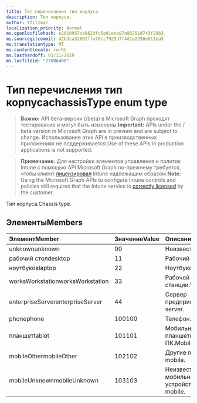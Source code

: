 ```yaml
---
title: Тип перечисления тип корпуса
description: Тип корпуса.
author: tfitzmac
localization_priority: Normal
ms.openlocfilehash: e2010957c48623fc5e01eeb87a95251d743f29b3
ms.sourcegitcommit: d2b3ca32602ffa76cc7925d7f4d1e2258e611ea5
ms.translationtype: MT
ms.contentlocale: ru-RU
ms.lasthandoff: 01/11/2019
ms.locfileid: "27806400"
---
```

# <a name="chassistype-enum-type"></a><span data-ttu-id="8f1fe-103">Тип перечисления тип корпуса</span><span class="sxs-lookup"><span data-stu-id="8f1fe-103">chassisType enum type</span></span>

> <span data-ttu-id="8f1fe-104">**Важно:** API бета-версии (/beta) в Microsoft Graph проходят тестирование и могут быть изменены.</span><span class="sxs-lookup"><span data-stu-id="8f1fe-104">**Important:** APIs under the / beta version in Microsoft Graph are in preview and are subject to change.</span></span> <span data-ttu-id="8f1fe-105">Использование этих API в производственных приложениях не поддерживается.</span><span class="sxs-lookup"><span data-stu-id="8f1fe-105">Use of these APIs in production applications is not supported.</span></span>

> <span data-ttu-id="8f1fe-106">**Примечание.** Для настройки элементов управления и политик Intune с помощью API Microsoft Graph по-прежнему требуется, чтобы клиент [лицензировал](https://go.microsoft.com/fwlink/?linkid=839381) Intune надлежащим образом.</span><span class="sxs-lookup"><span data-stu-id="8f1fe-106">**Note:** Using the Microsoft Graph APIs to configure Intune controls and policies still requires that the Intune service is [correctly licensed](https://go.microsoft.com/fwlink/?linkid=839381) by the customer.</span></span>

<span data-ttu-id="8f1fe-107">Тип корпуса.</span><span class="sxs-lookup"><span data-stu-id="8f1fe-107">Chassis type.</span></span>
## <a name="members"></a><span data-ttu-id="8f1fe-108">Элементы</span><span class="sxs-lookup"><span data-stu-id="8f1fe-108">Members</span></span>
|<span data-ttu-id="8f1fe-109">Элемент</span><span class="sxs-lookup"><span data-stu-id="8f1fe-109">Member</span></span>|<span data-ttu-id="8f1fe-110">Значение</span><span class="sxs-lookup"><span data-stu-id="8f1fe-110">Value</span></span>|<span data-ttu-id="8f1fe-111">Описание</span><span class="sxs-lookup"><span data-stu-id="8f1fe-111">Description</span></span>|
|:---|:---|:---|
|<span data-ttu-id="8f1fe-112">unknown</span><span class="sxs-lookup"><span data-stu-id="8f1fe-112">unknown</span></span>|<span data-ttu-id="8f1fe-113">0</span><span class="sxs-lookup"><span data-stu-id="8f1fe-113">0</span></span>|<span data-ttu-id="8f1fe-114">Неизвестно.</span><span class="sxs-lookup"><span data-stu-id="8f1fe-114">Unknown.</span></span>|
|<span data-ttu-id="8f1fe-115">рабочий стол</span><span class="sxs-lookup"><span data-stu-id="8f1fe-115">desktop</span></span>|<span data-ttu-id="8f1fe-116">1</span><span class="sxs-lookup"><span data-stu-id="8f1fe-116">1</span></span>|<span data-ttu-id="8f1fe-117">Рабочий стол.</span><span class="sxs-lookup"><span data-stu-id="8f1fe-117">Desktop.</span></span>|
|<span data-ttu-id="8f1fe-118">ноутбуков</span><span class="sxs-lookup"><span data-stu-id="8f1fe-118">laptop</span></span>|<span data-ttu-id="8f1fe-119">2</span><span class="sxs-lookup"><span data-stu-id="8f1fe-119">2</span></span>|<span data-ttu-id="8f1fe-120">Ноутбуков.</span><span class="sxs-lookup"><span data-stu-id="8f1fe-120">Laptop.</span></span>|
|<span data-ttu-id="8f1fe-121">worksWorkstation</span><span class="sxs-lookup"><span data-stu-id="8f1fe-121">worksWorkstation</span></span>|<span data-ttu-id="8f1fe-122">3</span><span class="sxs-lookup"><span data-stu-id="8f1fe-122">3</span></span>|<span data-ttu-id="8f1fe-123">Рабочей станции.</span><span class="sxs-lookup"><span data-stu-id="8f1fe-123">Workstation.</span></span>|
|<span data-ttu-id="8f1fe-124">enterpriseServer</span><span class="sxs-lookup"><span data-stu-id="8f1fe-124">enterpriseServer</span></span>|<span data-ttu-id="8f1fe-125">4</span><span class="sxs-lookup"><span data-stu-id="8f1fe-125">4</span></span>|<span data-ttu-id="8f1fe-126">Сервер предприятия.</span><span class="sxs-lookup"><span data-stu-id="8f1fe-126">Enterprise server.</span></span>|
|<span data-ttu-id="8f1fe-127">phone</span><span class="sxs-lookup"><span data-stu-id="8f1fe-127">phone</span></span>|<span data-ttu-id="8f1fe-128">100</span><span class="sxs-lookup"><span data-stu-id="8f1fe-128">100</span></span>|<span data-ttu-id="8f1fe-129">Телефон.</span><span class="sxs-lookup"><span data-stu-id="8f1fe-129">Phone.</span></span>|
|<span data-ttu-id="8f1fe-130">планшет</span><span class="sxs-lookup"><span data-stu-id="8f1fe-130">tablet</span></span>|<span data-ttu-id="8f1fe-131">101</span><span class="sxs-lookup"><span data-stu-id="8f1fe-131">101</span></span>|<span data-ttu-id="8f1fe-132">Мобильные планшетного ПК.</span><span class="sxs-lookup"><span data-stu-id="8f1fe-132">Mobile tablet.</span></span>|
|<span data-ttu-id="8f1fe-133">mobileOther</span><span class="sxs-lookup"><span data-stu-id="8f1fe-133">mobileOther</span></span>|<span data-ttu-id="8f1fe-134">102</span><span class="sxs-lookup"><span data-stu-id="8f1fe-134">102</span></span>|<span data-ttu-id="8f1fe-135">Другие mobile.</span><span class="sxs-lookup"><span data-stu-id="8f1fe-135">Other mobile.</span></span>|
|<span data-ttu-id="8f1fe-136">mobileUnknown</span><span class="sxs-lookup"><span data-stu-id="8f1fe-136">mobileUnknown</span></span>|<span data-ttu-id="8f1fe-137">103</span><span class="sxs-lookup"><span data-stu-id="8f1fe-137">103</span></span>|<span data-ttu-id="8f1fe-138">Неизвестный мобильных устройств.</span><span class="sxs-lookup"><span data-stu-id="8f1fe-138">Unknown mobile.</span></span>|





